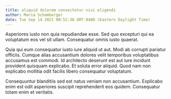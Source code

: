```yaml
---
title: aliquid dolorem consectetur nisi eligendi
author: Maria Schamberger
date: Tue Sep 14 2021 00:52:38 GMT-0400 (Eastern Daylight Time)
---
```

Asperiores iusto non quia repudiandae esse. Sed quo excepturi qui ea voluptatum eos vel sit ullam. Consequatur omnis iusto quaerat.

 Quia qui eum consequatur iusto iure aliquid ut aut. Modi ab corrupti pariatur officiis. Cumque alias accusantium dolores velit temporibus voluptatibus accusamus est commodi. Id architecto deserunt est aut iure incidunt provident quisquam explicabo. Et soluta error aliquid. Quod nam non explicabo mollitia odit facilis libero consequatur voluptatum.

 Consequuntur blanditiis sed est natus veniam non accusantium. Explicabo enim est odit asperiores suscipit reprehenderit eos quidem. Consequatur totam enim et veritatis.